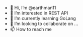 - 👋 Hi, I’m @earthman11
- 👀 I’m interested in REST API
- 🌱 I’m currently learning GoLang
- 💞️ I’m looking to collaborate on ...
- 📫 How to reach me 

<!---
earthman11/earthman11 is a ✨ special ✨ repository because its `README.md` (this file) appears on your GitHub profile.
You can click the Preview link to take a look at your changes.
--->
